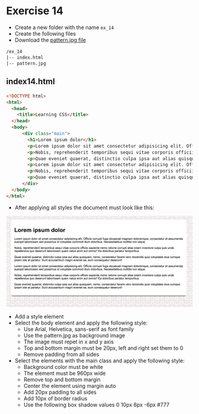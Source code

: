 # Exercise 14

* Create a new folder with the name `ex_14`
* Create the following files
* Download the [pattern.jpg file](./images/pattern.jpg)

```
/ex_14 
|-- index.html
|-- pattern.jpg
```

## index14.html
```html
<!DOCTYPE html>
<html>
  <head>
    <title>Learning CSS</title>
  </head>
  <body>
      <div class="main">
        <h1>Lorem ipsum dolor</h1>
        <p>Lorem ipsum dolor sit amet consectetur adipisicing elit. Officiis corrupti fuga obcaecati magnam doloremque, consectetur et assumenda suscipit laboriosam sed possimus id voluptate commodi illum doloribus. Necessitatibus mollitia non atque.</p>
        <p>Nobis, reprehenderit temporibus sequi vitae corporis officiis sapiente nemo ratione corrupti alias totam inventore culpa quis unde repellendus quo deserunt laboriosam quam natus enim aut omnis? Ea doloribus pariatur temporibus.</p>
        <p>Quae eveniet quaerat, distinctio culpa ipsa aut alias quisquam, nemo, consectetur facere vero reiciendis quia voluptates eius cumque ipsam iste at pariatur. Sunt accusantium magni eveniet ea, eum consequatur deserunt!</p>  
        <p>Lorem ipsum dolor sit amet consectetur adipisicing elit. Officiis corrupti fuga obcaecati magnam doloremque, consectetur et assumenda suscipit laboriosam sed possimus id voluptate commodi illum doloribus. Necessitatibus mollitia non atque.</p>
        <p>Nobis, reprehenderit temporibus sequi vitae corporis officiis sapiente nemo ratione corrupti alias totam inventore culpa quis unde repellendus quo deserunt laboriosam quam natus enim aut omnis? Ea doloribus pariatur temporibus.</p>
        <p>Quae eveniet quaerat, distinctio culpa ipsa aut alias quisquam, nemo, consectetur facere vero reiciendis quia voluptates eius cumque ipsam iste at pariatur. Sunt accusantium magni eveniet ea, eum consequatur deserunt!</p>  
      </div>
  </body>
</html>
```

* After applying all styles the document must look like this:

![Ex 14](./results/ex_14.png)

* Add a style element
* Select the body element and apply the following style:
  * Use Arial, Helvetica, sans-serif as font family
  * Use the pattern.jpg as background image
  * The image must repet in x and y axis
  * Top and bottom margin must be 20px, left and right set them to 0
  * Remove padding from all sides
* Select the elements with the main class and apply the following style:
  * Background color must be white
  * The element must be 960px wide
  * Remove top and bottom margin
  * Center the element using margin auto
  * Add 20px padding to all sides
  * Add 10px of border radius
  * Use the following box shadow values 0 10px 6px -6px #777
